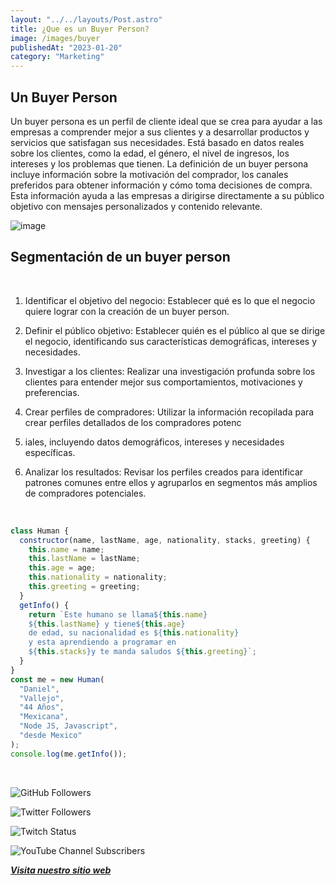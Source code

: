 ```yaml
---
layout: "../../layouts/Post.astro"
title: ¿Que es un Buyer Person?
image: /images/buyer
publishedAt: "2023-01-20"
category: "Marketing"
---
```


## Un Buyer Person

Un buyer persona es un perfil de cliente ideal que se crea para ayudar a las empresas a comprender mejor a sus clientes y a desarrollar productos y servicios que satisfagan sus necesidades. Está basado en datos reales sobre los clientes, como la edad, el género, el nivel de ingresos, los intereses y los problemas que tienen. La definición de un buyer persona incluye información sobre la motivación del comprador, los canales preferidos para obtener información y cómo toma decisiones de compra. Esta información ayuda a las empresas a dirigirse directamente a su público objetivo con mensajes personalizados y contenido relevante.

![image](https://images.pexels.com/photos/2029239/pexels-photo-2029239.jpeg?auto=compress&cs=tinysrgb&w=1260&h=750&dpr=1)

## Segmentación de un buyer person

<br>

1. Identificar el objetivo del negocio: Establecer qué es lo que el negocio quiere lograr con la creación de un buyer person.

2. Definir el público objetivo: Establecer quién es el público al que se dirige el negocio, identificando sus características demográficas, intereses y necesidades.

3. Investigar a los clientes: Realizar una investigación profunda sobre los clientes para entender mejor sus comportamientos, motivaciones y preferencias.

4. Crear perfiles de compradores: Utilizar la información recopilada para crear perfiles detallados de los compradores potenc
5. iales, incluyendo datos demográficos, intereses y necesidades específicas.

6. Analizar los resultados: Revisar los perfiles creados para identificar patrones comunes entre ellos y agruparlos en segmentos más amplios de compradores potenciales.

<br/>

```js
class Human {
  constructor(name, lastName, age, nationality, stacks, greeting) {
    this.name = name;
    this.lastName = lastName;
    this.age = age;
    this.nationality = nationality;
    this.greeting = greeting;
  }
  getInfo() {
    return `Este humano se llama${this.name}
    ${this.lastName} y tiene${this.age}
    de edad, su nacionalidad es ${this.nationality}
    y esta aprendiendo a programar en 
    ${this.stacks}y te manda saludos ${this.greeting}`;
  }
}
const me = new Human(
  "Daniel",
  "Vallejo",
  "44 Años",
  "Mexicana",
  "Node JS, Javascript",
  "desde Mexico"
);
console.log(me.getInfo());
```

<br/>

![GitHub Followers](https://img.shields.io/github/followers/DanyVeneno?style=social)

![Twitter Followers](https://img.shields.io/twitter/follow/venenodigital?style=social)

![Twitch Status](https://img.shields.io/twitch/status/yehiibhii?style=social)

![YouTube Channel Subscribers](https://img.shields.io/youtube/channel/subscribers/UC8UhdMAKJX56O2PY8kzBIlw?style=social)

[**_Visita nuestro sitio web_**](https://juanitovenenoestudio-rj37.onrender.com/)
